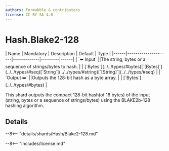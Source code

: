 ```yaml
---
authors: Formabble & contributors
license: CC-BY-SA-4.0
---
```



# Hash.Blake2-128

<div class="sh-parameters" markdown="1">
| Name | Mandatory | Description | Default | Type |
|------|---------------------|-------------|---------|------|
| `⬅️ Input` ||The string, bytes or a sequence of strings/bytes to hash. | | [`Bytes`](../../types/#bytes)[`[Bytes]`](../../types/#seq)[`String`](../../types/#string)[`[String]`](../../types/#seq) |
| `Output ➡️` ||Outputs the 128-bit hash as a byte array. | | [`Bytes`](../../types/#bytes) |

</div>

This shard outputs the compact 128-bit hash(of 16 bytes) of the input (string, bytes or a sequence of strings/bytes) using the BLAKE2b-128 hashing algorithm.

## Details

--8<-- "details/shards/Hash/Blake2-128.md"


--8<-- "includes/license.md"

